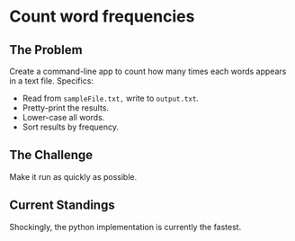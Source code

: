 # Count word frequencies

## The Problem

Create a command-line app to count how many times each words appears in a text file.  Specifics:

- Read from `sampleFile.txt,` write to `output.txt`.
- Pretty-print the results.
- Lower-case all words.
- Sort results by frequency.

## The Challenge

Make it run as quickly as possible.

## Current Standings

Shockingly, the python implementation is currently the fastest.
